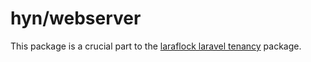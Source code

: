 # hyn/webserver

This package is a crucial part to the [laraflock laravel tenancy](http://github.com/laraflock/multi-tenant) package.